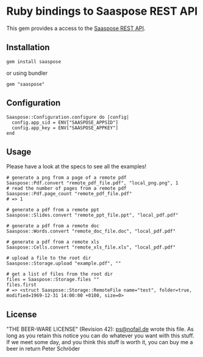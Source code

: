 # Ruby bindings to Saaspose REST API

This gem provides a access to the [Saaspose REST API](http://saaspose.com/docs/display/rest/Home).

## Installation

    gem install saaspose

or using bundler

    gem "saaspose"

## Configuration

    Saaspose::Configuration.configure do |config|
      config.app_sid = ENV["SAASPOSE_APPSID"]
      config.app_key = ENV["SAASPOSE_APPKEY"]
    end

## Usage

Please have a look at the specs to see all the examples!

    # generate a png from a page of a remote pdf
    Saaspose::Pdf.convert "remote_pdf_file.pdf", "local_png.png", 1
    # read the number of pages from a remote pdf
    Saaspose::Pdf.page_count "remote_pdf_file.pdf"
    # => 1

    # generate a pdf from a remote ppt
    Saaspose::Slides.convert "remote_ppt_file.ppt", "local_pdf.pdf"

    # generate a pdf from a remote doc
    Saaspose::Words.convert "remote_doc_file.doc", "local_pdf.pdf"

    # generate a pdf from a remote xls
    Saaspose::Cells.convert "remote_xls_file.xls", "local_pdf.pdf"

    # upload a file to the root dir
    Saaspose::Storage.upload "example.pdf", ""

    # get a list of files from the root dir
    files = Saaspose::Storage.files ""
    files.first
    # => <struct Saaspose::Storage::RemoteFile name="test", folder=true, modified=1969-12-31 14:00:00 +0100, size=0>

## License

"THE BEER-WARE LICENSE" (Revision 42):
[ps@nofail.de](mailto:ps@nofail.de) wrote this file. As long as you retain this notice you
can do whatever you want with this stuff. If we meet some day, and you think
this stuff is worth it, you can buy me a beer in return Peter Schröder
